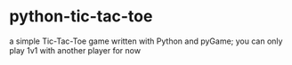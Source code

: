 # python-tic-tac-toe
 a simple Tic-Tac-Toe game written with Python and pyGame; you can only play 1v1 with another player for now
